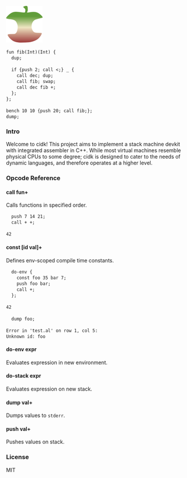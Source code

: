 ![Logo](logo.png)
  
```
fun fib(Int)(Int) {
  dup;
    
  if {push 2; call <;} _ {
    call dec; dup;
    call fib; swap;
    call dec fib +;
  };
};

bench 10 10 {push 20; call fib;};
dump;
```

### Intro
Welcome to cidk! This project aims to implement a stack machine devkit with integrated assembler in C++. While most virtual machines resemble physical CPUs to some degree; cidk is designed to cater to the needs of dynamic languages, and therefore operates at a higher level.

### Opcode Reference

#### call fun+
Calls functions in specified order.

```
  push 7 14 21;
  call + +;

42
```

#### const [id val]+
Defines env-scoped compile time constants.

```
  do-env {
    const foo 35 bar 7;
    push foo bar;
    call +;
  };
  
42

  dump foo;

Error in 'test.al' on row 1, col 5:
Unknown id: foo
```

#### do-env expr
Evaluates expression in new environment.

#### do-stack expr
Evaluates expression on new stack.

#### dump val+
Dumps values to `stderr`.

#### push val+
Pushes values on stack.

### License
MIT
